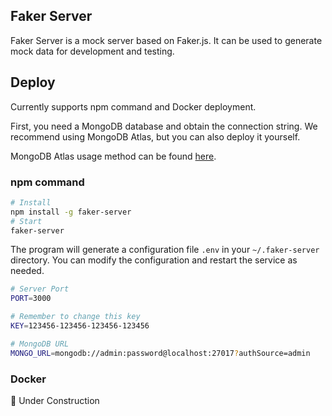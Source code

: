 ## Faker Server
Faker Server is a mock server based on Faker.js. It can be used to generate mock data for development and testing.  

## Deploy
Currently supports npm command and Docker deployment.

First, you need a MongoDB database and obtain the connection string. We recommend using MongoDB Atlas, but you can also deploy it yourself.

MongoDB Atlas usage method can be found [here](./docs/en/mongodb-atlas.md).

### npm command
```bash
# Install
npm install -g faker-server
# Start
faker-server
```

The program will generate a configuration file `.env` in your `~/.faker-server` directory. You can modify the configuration and restart the service as needed.

```bash
# Server Port
PORT=3000

# Remember to change this key
KEY=123456-123456-123456-123456

# MongoDB URL
MONGO_URL=mongodb://admin:password@localhost:27017?authSource=admin
```

### Docker

🚧 Under Construction
